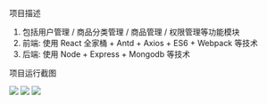 项目描述
1) 包括用户管理 / 商品分类管理 / 商品管理 / 权限管理等功能模块
2) 前端: 使用 React 全家桶 + Antd + Axios + ES6 + Webpack 等技术
3) 后端: 使用 Node + Express + Mongodb 等技术


项目运行截图

![](https://github.com/niuxiangchen/React-online-retailers-client/blob/dev/screenshot/%E8%BF%90%E8%A1%8C%E6%88%AA%E5%9B%BE.jpg?raw=true)
![](D:\MyProject\React-online-retailers\screenshot\运行截图.jpg)
![](D:\MyProject\React-online-retailers\screenshot\运行截图2.jpg)
